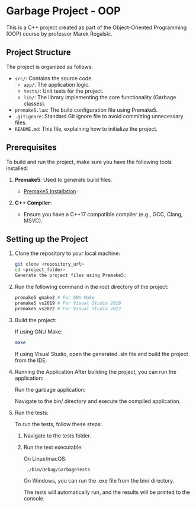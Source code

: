 # Garbage Project - OOP

This is a C++ project created as part of the Object-Oriented Programming (OOP) course by professor Marek Rogalski.

## Project Structure

The project is organized as follows:

- `src/`: Contains the source code.
  - `app/`: The application logic.
  - `tests/`: Unit tests for the project.
  - `lib/`: The library implementing the core functionality (Garbage classes).
- `premake5.lua`: The build configuration file using Premake5.
- `.gitignore`: Standard Git ignore file to avoid committing unnecessary files.
- `README.md`: This file, explaining how to initialize the project.

## Prerequisites

To build and run the project, make sure you have the following tools installed:

1. **Premake5**: Used to generate build files.

   - [Premake5 Installation](https://premake.github.io/)

2. **C++ Compiler**:

   - Ensure you have a C++17 compatible compiler (e.g., GCC, Clang, MSVC).

## Setting up the Project

1. Clone the repository to your local machine:

   ```bash
   git clone <repository_url>
   cd <project_folder>
   Generate the project files using Premake5:
   ```

2. Run the following command in the root directory of the project:

   ```bash
   premake5 gmake2 # For GNU Make
   premake5 vs2019 # For Visual Studio 2019
   premake5 vs2022 # For Visual Studio 2022
   ```

3. Build the project:

   If using GNU Make:

   ```bash
   make
   ```

   If using Visual Studio, open the generated .sln file and build the project from the IDE.

4. Running the Application
   After building the project, you can run the application:

   Run the garbage application:

   Navigate to the bin/ directory and execute the compiled application.

5. Run the tests:

   To run the tests, follow these steps:

   1. Navigate to the tests folder.

   2. Run the test executable:

      On Linux/macOS:

      ```bash
       ./bin/Debug/GarbageTests
      ```

      On Windows, you can run the .exe file from the bin/ directory.

      The tests will automatically run, and the results will be printed to the console.
